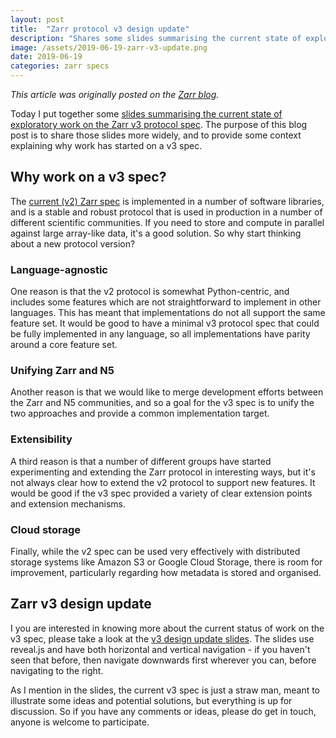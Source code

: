 ```yaml
---
layout: post
title:  "Zarr protocol v3 design update"
description: "Shares some slides summarising the current state of exploratory work on the Zarr v3 protocol spec."
image: /assets/2019-06-19-zarr-v3-update.png
date: 2019-06-19
categories: zarr specs
---
```


*This article was originally posted on the [Zarr
blog](https://zarr-developers.github.io/zarr/specs/2019/06/19/zarr-v3-update.html).*

Today I put together some [slides summarising the current state of
exploratory work on the Zarr v3 protocol
spec](https://zarr-developers.github.io/slides/v3-update-20190619.html). The
purpose of this blog post is to share those slides more widely, and to
provide some context explaining why work has started on a v3 spec.

## Why work on a v3 spec?

The [current (v2) Zarr
spec](https://zarr.readthedocs.io/en/stable/spec/v2.html) is
implemented in a number of software libraries, and is a stable and
robust protocol that is used in production in a number of different
scientific communities. If you need to store and compute in parallel
against large array-like data, it's a good solution. So why start
thinking about a new protocol version?

### Language-agnostic

One reason is that the v2 protocol is somewhat Python-centric, and
includes some features which are not straightforward to implement in
other languages. This has meant that implementations do not all
support the same feature set. It would be good to have a minimal v3
protocol spec that could be fully implemented in any language, so all
implementations have parity around a core feature set.

### Unifying Zarr and N5

Another reason is that we would like to merge development efforts
between the Zarr and N5 communities, and so a goal for the v3 spec is
to unify the two approaches and provide a common implementation
target.

### Extensibility

A third reason is that a number of different groups have started
experimenting and extending the Zarr protocol in interesting ways, but
it's not always clear how to extend the v2 protocol to support new
features. It would be good if the v3 spec provided a variety of clear
extension points and extension mechanisms.

### Cloud storage

Finally, while the v2 spec can be used very effectively with
distributed storage systems like Amazon S3 or Google Cloud Storage,
there is room for improvement, particularly regarding how metadata is
stored and organised.

## Zarr v3 design update

I you are interested in knowing more about the current status of work
on the v3 spec, please take a look at the [v3 design update
slides](https://zarr-developers.github.io/slides/v3-update-20190619.html). The
slides use reveal.js and have both horizontal and vertical
navigation - if you haven't seen that before, then navigate downwards
first wherever you can, before navigating to the right.

As I mention in the slides, the current v3 spec is just a straw man,
meant to illustrate some ideas and potential solutions, but everything
is up for discussion. So if you have any comments or ideas, please do
get in touch, anyone is welcome to participate.
